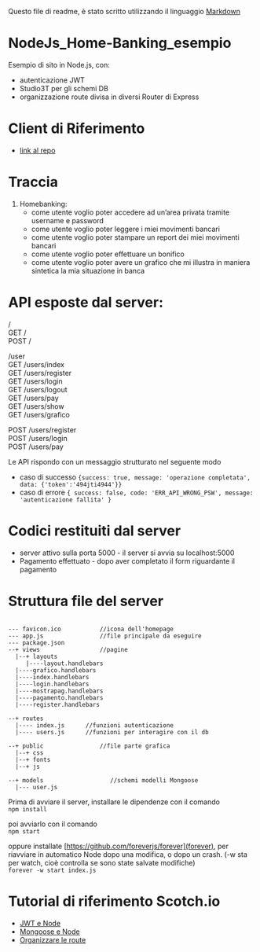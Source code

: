 Questo file di readme, è stato scritto utilizzando il linguaggio [Markdown](https://github.com/adam-p/markdown-here/wiki/Markdown-Cheatsheet#links)


# NodeJs_Home-Banking_esempio
Esempio di sito in Node.js, con: 
- autenticazione JWT
- Studio3T per gli schemi DB
- organizzazione route divisa in diversi Router di Express


# Client di Riferimento
- [link al repo](https://github.com/rokketta1993/Programmazione-Web)



# Traccia
1. Homebanking: 
   - come utente voglio poter accedere ad un’area privata tramite username e password
   - come utente voglio poter leggere i miei movimenti bancari
   - come utente voglio poter stampare un report dei miei movimenti bancari
   - come utente voglio poter effettuare un bonifico
   - come utente voglio poter avere un grafico che mi illustra in maniera sintetica la mia situazione in banca
   



# API esposte dal server:

/     
GET   /  
POST  /

/user    
GET   /users/index  
GET   /users/register  
GET   /users/login  
GET   /users/logout  
GET   /users/pay  
GET   /users/show  
GET   /users/grafico  

POST  /users/register  
POST  /users/login  
POST  /users/pay  



Le API rispondo con un messaggio strutturato nel seguente modo
- caso di successo
`{success: true, message: 'operazione completata',  data: {'token':'494jti4944'}}`
- caso di errore
`{ success: false, code: 'ERR_API_WRONG_PSW', message: 'autenticazione fallita' }`



# Codici restituiti dal server
- server attivo sulla porta 5000 - il server si avvia su localhost:5000
- Pagamento effettuato - dopo aver completato il form riguardante il pagamento




# Struttura file del server
```

--- favicon.ico           //icona dell'homepage
--- app.js                //file principale da eseguire
--- package.json
--+ views                 //pagine
  |--+ layouts
     |----layout.handlebars
  |----grafico.handlebars
  |----index.handlebars
  |----login.handlebars
  |----mostrapag.handlebars
  |----pagamento.handlebars
  |----register.handlebars
	
--+ routes
  |---- index.js      //funzioni autenticazione 
  |---- users.js      //funzioni per interagire con il db
 
--+ public                //file parte grafica
  |--+ css
  |--+ fonts
  |--+ js

--+ models                   //schemi modelli Mongoose
  |--- user.js
```

Prima di avviare il server, installare le dipendenze con il comando  
`npm install`

poi avviarlo con il comando  
`npm start`

oppure installate [https://github.com/foreverjs/forever](forever), per riavviare in automatico Node dopo una modifica, o dopo un crash. (-w sta per watch, cioè controlla se sono state salvate modifiche)  
`forever -w start index.js`



# Tutorial di riferimento Scotch.io
- [JWT e Node](https://scotch.io/tutorials/authenticate-a-node-js-api-with-json-web-tokens)
- [Mongoose e Node](https://scotch.io/tutorials/using-mongoosejs-in-node-js-and-mongodb-applications)
- [Organizzare le route](https://scotch.io/tutorials/keeping-api-routing-clean-using-express-routers)

